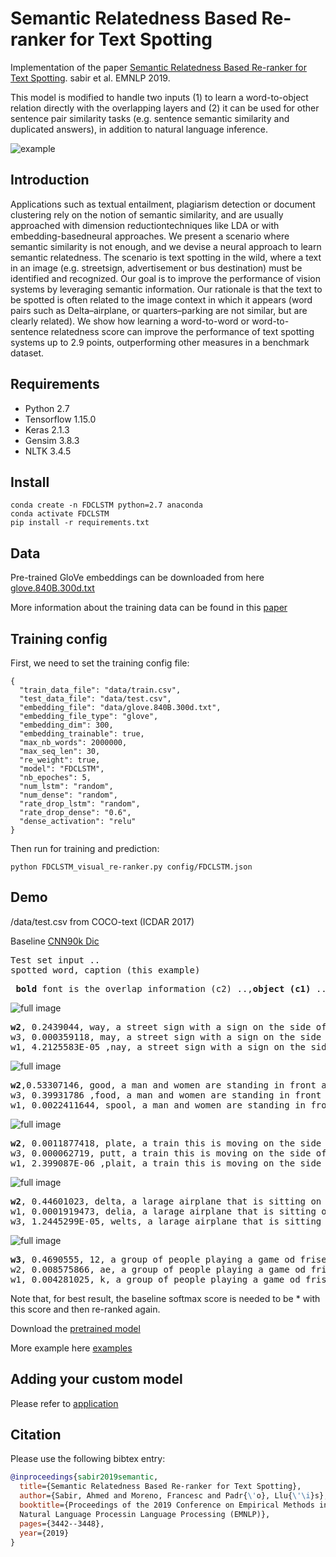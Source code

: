 # Semantic Relatedness Based Re-ranker for Text Spotting

Implementation of the paper [Semantic Relatedness Based Re-ranker for Text Spotting](https://arxiv.org/pdf/1909.07950.pdf). sabir et al. EMNLP 2019.

This model is modified to handle two inputs (1) to learn a word-to-object relation directly with the overlapping layers and (2) it can be used for other sentence pair similarity tasks (e.g. sentence semantic similarity and duplicated answers), in addition to natural language inference.

![example](Figure-1.jpg)


## Introduction 
Applications  such  as  textual  entailment,  plagiarism detection or document clustering rely on the notion of semantic similarity,  and are usually approached with dimension reductiontechniques like LDA or with embedding-basedneural  approaches. We  present  a  scenario where semantic similarity is not enough, and we devise a neural approach to learn semantic relatedness. The scenario is text spotting in the wild, where a text in an image (e.g. streetsign,  advertisement  or  bus  destination)  must be  identified  and  recognized.   Our  goal  is  to improve the performance of vision systems by leveraging  semantic  information.   Our  rationale is that the text to be spotted is often related to the image context in which it appears (word pairs such as Delta–airplane, or quarters–parking are not similar, but are clearly related). We show how learning a word-to-word or word-to-sentence relatedness score can improve the performance of text spotting systems up to 2.9 points, outperforming other measures in a benchmark dataset.

## Requirements

- Python 2.7
- Tensorflow 1.15.0
- Keras 2.1.3
- Gensim 3.8.3
- NLTK 3.4.5

## Install 
```
conda create -n FDCLSTM python=2.7 anaconda
conda activate FDCLSTM
pip install -r requirements.txt
```
## Data
Pre-trained GloVe embeddings can be downloaded from here [glove.840B.300d.txt](http://nlp.stanford.edu/projects/glove/) 

More information about the training data can be found in this [paper](https://github.com/ahmedssabir/dataset)
 

## Training config 
First, we need to set the training config file:

```
{
  "train_data_file": "data/train.csv",
  "test_data_file": "data/test.csv",
  "embedding_file": "data/glove.840B.300d.txt",
  "embedding_file_type": "glove",
  "embedding_dim": 300,
  "embedding_trainable": true,
  "max_nb_words": 2000000,
  "max_seq_len": 30, 
  "re_weight": true,
  "model": "FDCLSTM",
  "nb_epoches": 5,
  "num_lstm": "random",
  "num_dense": "random",
  "rate_drop_lstm": "random",
  "rate_drop_dense": "0.6",
  "dense_activation": "relu"
}
```

Then run for training and prediction:
```
python FDCLSTM_visual_re-ranker.py config/FDCLSTM.json
```

## Demo 

/data/test.csv from COCO-text (ICDAR 2017)

Baseline [CNN90k Dic](https://www.robots.ox.ac.uk/~vgg/research/text/) 

<pre>
Test set input .. 
spotted word, caption (this example)  
</pre>

<pre>
 <b>bold</b> font is the overlap information (c2) ..,<b>object (c1)</b> ... <b>caption (c3)</b> 
</pre>

![full image](way.jpg)

<pre>
<b>w2</b>, 0.2439044, way, a street sign with a sign on the side of it 
w3, 0.000359118, may, a street sign with a sign on the side of it  
w1, 4.2125583E-05 ,nay, a street sign with a sign on the side of it 
</pre>

![full image](good.jpg)
<pre>
<b>w2</b>,0.53307146, good, a man and women are standing in front a bus 
w3, 0.39931786 ,food, a man and women are standing in front a bus 
w1, 0.0022411644, spool, a man and women are standing in front a bus 
</pre>


![full image](moving.jpg)
<pre>
<b>w2</b>, 0.0011877418, plate, a train this is moving on the side of a road   
w3, 0.000062719, putt, a train this is moving on the side of a road  
w1, 2.399087E-06 ,plait, a train this is moving on the side of a road   
</pre>

![full image](delta.jpg)
<pre>
<b>w2</b>, 0.44601023, delta, a larage airplane that is sitting on a runway 
w1, 0.0001919473, delia, a larage airplane that is sitting on a runway 
w3, 1.2445299E-05, welts, a larage airplane that is sitting on a runway 
</pre>

![full image](12.jpg)
<pre>
<b>w3</b>, 0.4690555, 12, a group of people playing a game od frisebee 
w2, 0.008575866, ae, a group of people playing a game od frisebee
w1, 0.004281025, k, a group of people playing a game od frisebee
</pre>

Note that, for best result, the baseline softmax score is needed to be * with this score and then re-ranked again.

Download the [pretrained model](https://www.dropbox.com/s/kyhlkvtku5rs4y1/model_FDCLSTM_2021-05-22.h5?dl=0) 

More example here [examples](examples/README.md) 

## Adding your custom model

Please refer to [application ](https://github.com/ahmedssabir/Semantic-Relatedness-Based-Re-ranker-for-Text-Spotting-/tree/main/application) 

 
## Citation

Please use the following bibtex entry:
```bibtex
@inproceedings{sabir2019semantic,
  title={Semantic Relatedness Based Re-ranker for Text Spotting},
  author={Sabir, Ahmed and Moreno, Francesc and Padr{\'o}, Llu{\'\i}s},
  booktitle={Proceedings of the 2019 Conference on Empirical Methods in 
  Natural Language Processin Language Processing (EMNLP)},
  pages={3442--3448},
  year={2019}
}
```
